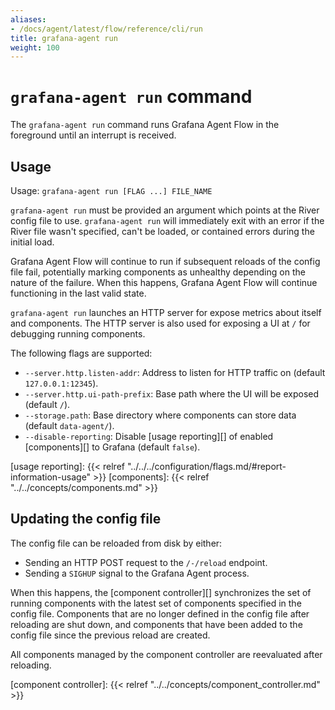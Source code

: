 ```yaml
---
aliases:
- /docs/agent/latest/flow/reference/cli/run
title: grafana-agent run
weight: 100
---
```


# `grafana-agent run` command

The `grafana-agent run` command runs Grafana Agent Flow in the foreground until an
interrupt is received.

## Usage

Usage: `grafana-agent run [FLAG ...] FILE_NAME`

`grafana-agent run` must be provided an argument which points at the River config file
to use. `grafana-agent run` will immediately exit with an error if the River file
wasn't specified, can't be loaded, or contained errors during the initial load.

Grafana Agent Flow will continue to run if subsequent reloads of the config
file fail, potentially marking components as unhealthy depending on the nature
of the failure. When this happens, Grafana Agent Flow will continue functioning
in the last valid state.

`grafana-agent run` launches an HTTP server for expose metrics about itself and
components. The HTTP server is also used for exposing a UI at `/` for debugging
running components.

The following flags are supported:

* `--server.http.listen-addr`: Address to listen for HTTP traffic on (default `127.0.0.1:12345`).
* `--server.http.ui-path-prefix`: Base path where the UI will be exposed (default `/`).
* `--storage.path`: Base directory where components can store data (default `data-agent/`).
* `--disable-reporting`: Disable [usage reporting][] of enabled [components][] to Grafana (default `false`).

[usage reporting]: {{< relref "../../../configuration/flags.md/#report-information-usage" >}}
[components]: {{< relref "../../concepts/components.md" >}}

## Updating the config file

The config file can be reloaded from disk by either:

* Sending an HTTP POST request to the `/-/reload` endpoint.
* Sending a `SIGHUP` signal to the Grafana Agent process.

When this happens, the [component controller][] synchronizes the set of running
components with the latest set of components specified in the config file.
Components that are no longer defined in the config file after reloading are
shut down, and components that have been added to the config file since the
previous reload are created.

All components managed by the component controller are reevaluated after
reloading.

[component controller]: {{< relref "../../concepts/component_controller.md" >}}
